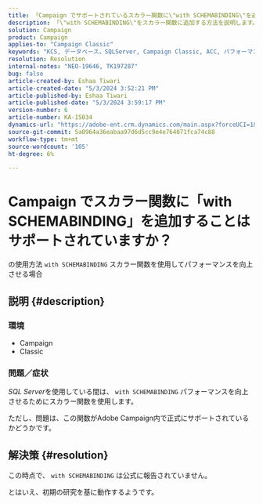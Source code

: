 ```yaml
---
title: 「Campaign でサポートされているスカラー関数に\"with SCHEMABINDING\"を追加しますか？」
description: 「\"with SCHEMABINDING\"をスカラー関数に追加する方法を説明します。」
solution: Campaign
product: Campaign
applies-to: "Campaign Classic"
keywords: "KCS, データベース，SQLServer, Campaign Classic, ACC, パフォーマンス"
resolution: Resolution
internal-notes: "NEO-19646, TK197287"
bug: false
article-created-by: Eshaa Tiwari
article-created-date: "5/3/2024 3:52:21 PM"
article-published-by: Eshaa Tiwari
article-published-date: "5/3/2024 3:59:17 PM"
version-number: 6
article-number: KA-15034
dynamics-url: "https://adobe-ent.crm.dynamics.com/main.aspx?forceUCI=1&pagetype=entityrecord&etn=knowledgearticle&id=912ba41b-6509-ef11-9f89-000d3a32bd42"
source-git-commit: 5a0964a36eabaa97d6d5cc9e4e764071fca74c88
workflow-type: tm+mt
source-wordcount: '105'
ht-degree: 6%

---
```


# Campaign でスカラー関数に「with SCHEMABINDING」を追加することはサポートされていますか？


の使用方法 `with SCHEMABINDING` スカラー関数を使用してパフォーマンスを向上させる場合

## 説明 {#description}


### <b>環境</b>

- Campaign
- Classic


### <b>問題／症状</b>

*SQL Server*を使用している間は、 `with SCHEMABINDING` パフォーマンスを向上させるためにスカラー関数を使用します。

ただし、問題は、この関数がAdobe Campaign内で正式にサポートされているかどうかです。


## 解決策 {#resolution}


この時点で、 `with SCHEMABINDING` は公式に報告されていません。

とはいえ、初期の研究を基に動作するようです。
